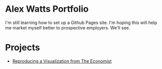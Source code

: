 # Alex Watts Portfolio
I'm still learning how to set up a Github Pages site. I'm hoping this will help me market myself better to prospective employers. We'll see.

# Projects
- [Reproducing a Visualization from The Economist](https://github.com/watts-the-point/portfolio/blob/main/Data_vis_project_attempt.Rmd)
